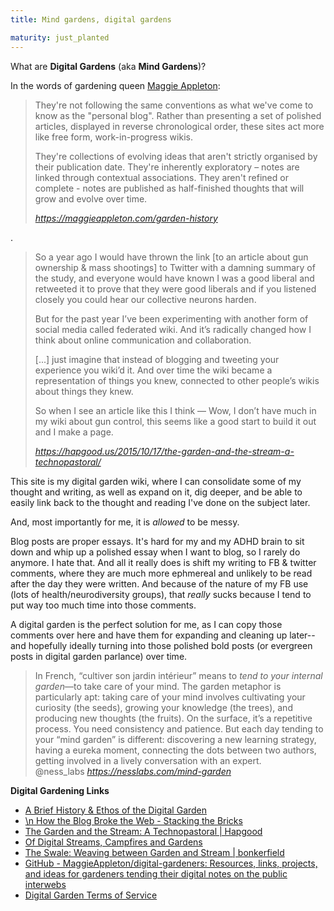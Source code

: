 ```yaml
---
title: Mind gardens, digital gardens

maturity: just_planted
---
```


What are **Digital Gardens** (aka **Mind Gardens**)?

In the words of gardening queen [Maggie Appleton](https://maggieappleton.com/):

<blockquote class="quoteback" darkmode="" data-title="A%20Brief%20History%20%26%20Ethos%20of%20the%20Digital%20Garden" data-author="" cite="https://maggieappleton.com/garden-history">
<p class="css-y4yo6t e110qc8d0">They're not following the same conventions as what we've come to know as the "personal blog". Rather than presenting a set of polished articles, displayed in reverse chronological order, these sites act more like free form, work-in-progress wikis.</p><p>They're collections of evolving ideas that aren't strictly organised by their publication date.  They're inherently exploratory – notes are linked through contextual associations.  They aren't refined or complete - notes are published as half-finished thoughts that will grow and evolve over time.</p>
 <footer> <cite><a href="https://maggieappleton.com/garden-history">https://maggieappleton.com/garden-history</a></cite></footer>
</blockquote>
 <script note="" src="https://cdn.jsdelivr.net/gh/Blogger-Peer-Review/quotebacks@1/quoteback.js"></script>

.


<blockquote class="quoteback" darkmode="" data-title="The%20Garden%20and%20the%20Stream%3A%20A%20Technopastoral" data-author="@wordpressdotcom" cite="https://hapgood.us/2015/10/17/the-garden-and-the-stream-a-technopastoral/">
<p class="c0">So a year ago I would have thrown the link [to an article about gun ownership &amp; mass shootings] to Twitter with a damning summary of the study, and everyone would have known I was a good liberal and retweeted it to prove that they were good liberals and if you listened closely you could hear our collective neurons harden.</p>
<p class="c0">But for the past year I’ve been experimenting with another form of social media called federated wiki. And it’s radically changed how I think about online communication and collaboration. </p>
<p class="c0">[...] just imagine that instead of blogging and tweeting your experience you wiki’d it. And over time the wiki became a representation of things you knew, connected to other people’s wikis about things they knew.</p>
<p class="c0">So when I see an article like this I think — Wow, I don’t have much in my wiki about gun control, this seems like a good start to build it out and I make a page.</p>
<footer><cite> <a href="https://hapgood.us/2015/10/17/the-garden-and-the-stream-a-technopastoral/">https://hapgood.us/2015/10/17/the-garden-and-the-stream-a-technopastoral/</a></cite></footer>
</blockquote>




<p>
	
This site is my digital garden wiki, where I can consolidate some of my thought and writing, as well as expand on it, dig deeper, and be able to easily link back to the thought and reading I've done on the subject later. 

And, most importantly for me, it is *allowed* to be messy.

Blog posts are proper essays. It's hard for my and my ADHD brain to sit down and whip up a polished essay when I want to blog, so I rarely do anymore. I hate that. And all it really does is shift my writing to FB & twitter comments, where they are much more ephmereal and unlikely to be read after the day they were written. And because of the nature of my FB use (lots of health/neurodiversity groups), that *really* sucks because I tend to put way too much time into those comments.

A digital garden is the perfect solution for me, as I can copy those comments over here and have them for expanding and cleaning up later-- and hopefully ideally turning into those polished bold posts (or evergreen posts in digital garden parlance) over time. 

<p>


<blockquote class="quoteback" darkmode="" data-title="You%20and%20your%20mind%20garden" data-author="@ness_labs" cite="https://nesslabs.com/mind-garden">
 In French, “cultiver son jardin intérieur” means to <em>tend to your internal garden</em>—to take care of your mind. The garden metaphor is particularly apt: taking care of your mind involves cultivating your curiosity (the seeds), growing your knowledge (the trees), and producing new thoughts (the fruits). On the surface, it’s a repetitive process. You need consistency and patience. But each day tending to your “mind garden” is different: discovering a new learning strategy, having a eureka moment, connecting the dots between two authors, getting involved in a lively conversation with an expert.
<footer>@ness_labs <cite><a href="https://nesslabs.com/mind-garden">https://nesslabs.com/mind-garden</a></cite></footer>
</blockquote>

<p>

**Digital Gardening Links**


- [A Brief History & Ethos of the Digital Garden](https://maggieappleton.com/garden-history)
- [\n        How the Blog Broke the Web - Stacking the Bricks](https://stackingthebricks.com/how-blogs-broke-the-web/)
- [The Garden and the Stream: A Technopastoral | Hapgood](https://hapgood.us/2015/10/17/the-garden-and-the-stream-a-technopastoral/)
- [Of Digital Streams, Campfires and Gardens](https://tomcritchlow.com/2018/10/10/of-gardens-and-wikis/)
- [The Swale: Weaving between Garden and Stream | bonkerfield](https://bonkerfield.org/2020/05/swale-garden-stream/)
- [GitHub - MaggieAppleton/digital-gardeners: Resources, links, projects, and ideas for gardeners tending their digital notes on the public interwebs](https://github.com/MaggieAppleton/digital-gardeners)
- [Digital Garden Terms of Service](https://www.swyx.io/digital-garden-tos/)
